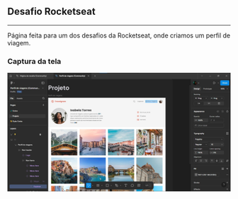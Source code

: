 ## Desafio Rocketseat
---
Página feita para um dos desafios da Rocketseat,
onde criamos um perfil de viagem.

### Captura da tela
![Capturada tela](assets/img/captura.jpg)

